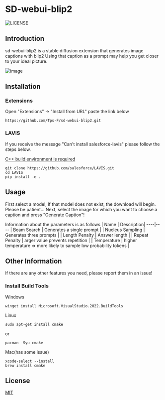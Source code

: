 # SD-webui-blip2
<img alt="LICENSE" src="https://img.shields.io/badge/license-MIT-blue.svg?maxAge=43200">

## Introduction
sd-webui-blip2 is a stable diffusion extension that generates image captions with blip2
Using that caption as a prompt may help you get closer to your ideal picture.

![image](https://user-images.githubusercontent.com/63702646/221370369-1e418ede-17b2-47ad-adf4-36f2e0f44f97.png)

## Installation
### Extensions
Open "Extensions" -> "Install from URL" paste the link below

    https://github.com/Tps-F/sd-webui-blip2.git
       
### LAVIS
If you receive the message "Can't install salesforce-lavis" please follow the steps below.

[C++ build environment is required](#install-build-tools)

    git clone https://github.com/salesforce/LAVIS.git
    cd LAVIS
    pip install -e .
    


## Usage

First select a model, If that model does not exist, the download will begin. Please be patient...
Next, select the image for which you want to choose a caption and press "Generate Caption"!

Information about the parameters is as follows
| Name | Description|
----|----
| Beam Search | Generates a single prompt |
| Nucleus Sampling | Generates three prompts |
| Length Penalty | Answer length |
| Repeat Penalty | arger value prevents repetition |
| Temperature | higher temperature => more likely to sample low probability tokens |

## Other Information

If there are any other features you need, please report them in an issue!

### Install Build Tools
Windows

    winget install Microsoft.VisualStudio.2022.BuildTools
    
Linux

    sudo apt-get install cmake
or

    pacman -Syu cmake
    
Mac(has some issue)
    
    xcode-select --install
    brew install cmake

## License

[MIT](https://choosealicense.com/licenses/mit/)
